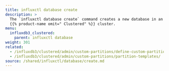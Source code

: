 ```yaml
---
title: influxctl database create
description: >
  The `influxctl database create` command creates a new database in an 
  {{% product-name omit=" Clustered" %}} cluster.
menu:
  influxdb3_clustered:
    parent: influxctl database
weight: 301
related:
  - /influxdb3/clustered/admin/custom-partitions/define-custom-partitions/
  - /influxdb3/clustered/admin/custom-partitions/partition-templates/
source: /shared/influxctl/database/create.md
---
```


<!-- //SOURCE content/shared/influxctl/database/create.md -->
